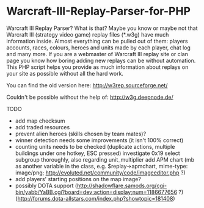 # Warcraft-III-Replay-Parser-for-PHP

Warcraft III Replay Parser? What is that? Maybe you know or maybe not that Warcraft III (strategy video game) replay files (*.w3g) have much information inside. Almost everything can be pulled out of them: players accounts, races, colours, heroes and units made by each player, chat log and many more. If you are a webmaster of Warcraft III replay site or clan page you know how boring adding new replays can be without automation. This PHP script helps you provide as much information about replays on your site as possible without all the hard work.

You can find the old version here: http://w3rep.sourceforge.net/

Couldn't be possible without the help of: http://w3g.deepnode.de/


TODO
- add map checksum
- add traded resources
- prevent alien heroes (skills chosen by team mates)?
- winner detection needs some improvements (it isn't 100% correct)
- counting units needs to be checked (duplicate actions, multiple buildings under one hotkey, ESC pressed) investigate 0x19 select subgroup thoroughly, also regarding unit_multiplier add APM chart (mb as another variable in the class, e.g. $replay->apmchart, mime-type: image/png; http://evoluted.net/community/code/imageeditor.php ?)
- add players' starting positions on the map image?
- possibly DOTA support (http://shadowflare.samods.org/cgi-bin/yabb/YaBB.cgi?board=dev;action=display;num=1186677656 ?) (http://forums.dota-allstars.com/index.php?showtopic=181408)
